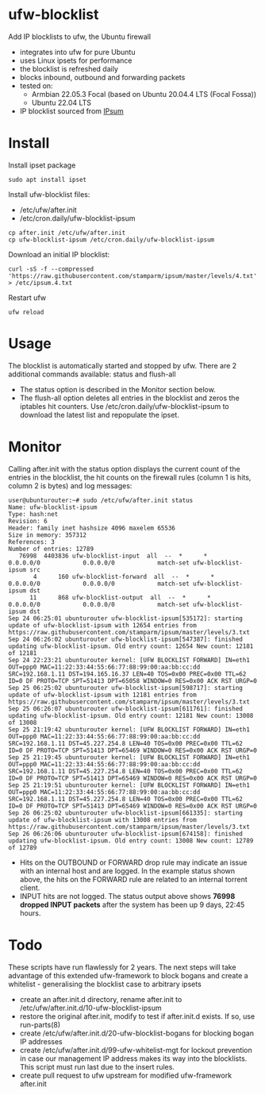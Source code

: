 # ufw-blocklist
Add IP blocklists to ufw, the Ubuntu firewall
* integrates into ufw for pure Ubuntu
* uses Linux ipsets for performance
* the blocklist is refreshed daily
* blocks inbound, outbound and forwarding packets
* tested on:
  * Armbian 22.05.3 Focal (based on Ubuntu 20.04.4 LTS (Focal Fossa))
  * Ubuntu 22.04 LTS
* IP blocklist sourced from [IPsum](https://github.com/stamparm/ipsum)

# Install
Install ipset package
```
sudo apt install ipset
```

Install ufw-blocklist files:
* /etc/ufw/after.init
* /etc/cron.daily/ufw-blocklist-ipsum
```
cp after.init /etc/ufw/after.init
cp ufw-blocklist-ipsum /etc/cron.daily/ufw-blocklist-ipsum
```

Download an initial IP blocklist:
```
curl -sS -f --compressed 'https://raw.githubusercontent.com/stamparm/ipsum/master/levels/4.txt' > /etc/ipsum.4.txt
```
Restart ufw
```
ufw reload
```

# Usage
The blocklist is automatically started and stopped by ufw. There are 2 additional commands available: status and flush-all
- The status option is described in the Monitor section below.
- The flush-all option deletes all entries in the blocklist and zeros the iptables hit counters. Use /etc/cron.daily/ufw-blocklist-ipsum to download the latest list and repopulate the ipset.

# Monitor
Calling after.init with the status option displays the current count of the entries in the blocklist, the hit counts on the firewall rules (column 1 is hits, column 2 is bytes) and log messages:
```
user@ubunturouter:~# sudo /etc/ufw/after.init status
Name: ufw-blocklist-ipsum
Type: hash:net
Revision: 6
Header: family inet hashsize 4096 maxelem 65536
Size in memory: 357312
References: 3
Number of entries: 12789
   76998  4403836 ufw-blocklist-input  all  --  *      *       0.0.0.0/0            0.0.0.0/0            match-set ufw-blocklist-ipsum src
       4      160 ufw-blocklist-forward  all  --  *      *       0.0.0.0/0            0.0.0.0/0            match-set ufw-blocklist-ipsum dst
      11      868 ufw-blocklist-output  all  --  *      *       0.0.0.0/0            0.0.0.0/0            match-set ufw-blocklist-ipsum dst
Sep 24 06:25:01 ubunturouter ufw-blocklist-ipsum[535172]: starting update of ufw-blocklist-ipsum with 12654 entries from https://raw.githubusercontent.com/stamparm/ipsum/master/levels/3.txt
Sep 24 06:26:02 ubunturouter ufw-blocklist-ipsum[547387]: finished updating ufw-blocklist-ipsum. Old entry count: 12654 New count: 12181 of 12181
Sep 24 22:23:21 ubunturouter kernel: [UFW BLOCKLIST FORWARD] IN=eth1 OUT=ppp0 MAC=11:22:33:44:55:66:77:88:99:00:aa:bb:cc:dd SRC=192.168.1.11 DST=194.165.16.37 LEN=40 TOS=0x00 PREC=0x00 TTL=62 ID=0 DF PROTO=TCP SPT=51413 DPT=65058 WINDOW=0 RES=0x00 ACK RST URGP=0
Sep 25 06:25:02 ubunturouter ufw-blocklist-ipsum[598717]: starting update of ufw-blocklist-ipsum with 12181 entries from https://raw.githubusercontent.com/stamparm/ipsum/master/levels/3.txt
Sep 25 06:26:07 ubunturouter ufw-blocklist-ipsum[611761]: finished updating ufw-blocklist-ipsum. Old entry count: 12181 New count: 13008 of 13008
Sep 25 21:19:42 ubunturouter kernel: [UFW BLOCKLIST FORWARD] IN=eth1 OUT=ppp0 MAC=11:22:33:44:55:66:77:88:99:00:aa:bb:cc:dd SRC=192.168.1.11 DST=45.227.254.8 LEN=40 TOS=0x00 PREC=0x00 TTL=62 ID=0 DF PROTO=TCP SPT=51413 DPT=65469 WINDOW=0 RES=0x00 ACK RST URGP=0
Sep 25 21:19:45 ubunturouter kernel: [UFW BLOCKLIST FORWARD] IN=eth1 OUT=ppp0 MAC=11:22:33:44:55:66:77:88:99:00:aa:bb:cc:dd SRC=192.168.1.11 DST=45.227.254.8 LEN=40 TOS=0x00 PREC=0x00 TTL=62 ID=0 DF PROTO=TCP SPT=51413 DPT=65469 WINDOW=0 RES=0x00 ACK RST URGP=0
Sep 25 21:19:51 ubunturouter kernel: [UFW BLOCKLIST FORWARD] IN=eth1 OUT=ppp0 MAC=11:22:33:44:55:66:77:88:99:00:aa:bb:cc:dd SRC=192.168.1.11 DST=45.227.254.8 LEN=40 TOS=0x00 PREC=0x00 TTL=62 ID=0 DF PROTO=TCP SPT=51413 DPT=65469 WINDOW=0 RES=0x00 ACK RST URGP=0
Sep 26 06:25:02 ubunturouter ufw-blocklist-ipsum[661335]: starting update of ufw-blocklist-ipsum with 13008 entries from https://raw.githubusercontent.com/stamparm/ipsum/master/levels/3.txt
Sep 26 06:26:06 ubunturouter ufw-blocklist-ipsum[674158]: finished updating ufw-blocklist-ipsum. Old entry count: 13008 New count: 12789 of 12789
```
- Hits on the OUTBOUND or FORWARD drop rule may indicate an issue with an internal host and are logged. In the example status shown above, the hits on the FORWARD rule are related to an internal torrent client.
- INPUT hits are not logged. The status output above shows **76998 dropped INPUT packets** after the system has been up 9 days, 22:45 hours.

# Todo
These scripts have run flawlessly for 2 years. The next steps will take advantage of this extended ufw-framework to block bogans and create a whitelist - generalising the blocklist case to arbitrary ipsets
- create an after.init.d directory, rename after.init to /etc/ufw/after.init.d/10-ufw-blocklist-ipsum
- restore the original after.init, modify to test if after.init.d exists. If so, use run-parts(8)
- create /etc/ufw/after.init.d/20-ufw-blocklist-bogans for blocking bogan IP addresses
- create /etc/ufw/after.init.d/99-ufw-whitelist-mgt for lockout prevention in case our management IP address makes its way into the blocklists. This script must run last due to the insert rules.
- create pull request to ufw upstream for modified ufw-framework after.init
